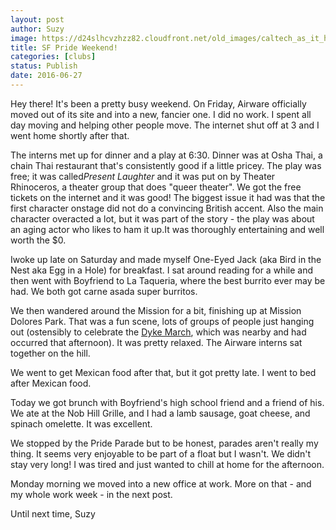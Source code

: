 ```yaml
---
layout: post
author: Suzy
image: https://d24slhcvzhzz82.cloudfront.net/old_images/caltech_as_it_happens/6a0105349b8251970b01b7c873bfc9970b.jpg
title: SF Pride Weekend! 
categories: [clubs]
status: Publish
date: 2016-06-27
---
```


Hey there!
It's been a pretty busy weekend. On Friday, Airware officially moved out of its site and into a new, fancier one. I did no work. I spent all day moving and helping other people move. The internet shut off at 3 and I went home shortly after that.

The interns met up for dinner and a play at 6:30. Dinner was at Osha Thai, a chain Thai restaurant that's consistently good if a little pricey. The play was free; it was called*Present Laughter* and it was put on by Theater Rhinoceros, a theater group that does "queer theater". We got the free tickets on the internet and it was good! The biggest issue it had was that the first character onstage did not do a convincing British accent. Also the main character overacted a lot, but it was part of the story - the play was about an aging actor who likes to ham it up.It was thoroughly entertaining and well worth the $0.

Iwoke up late on Saturday and made myself One-Eyed Jack (aka Bird in the Nest aka Egg in a Hole) for breakfast. I sat around reading for a while and then went with Boyfriend to La Taqueria, where the best burrito ever may be had. We both got carne asada super burritos.

We then wandered around the Mission for a bit, finishing up at Mission Dolores Park. That was a fun scene, lots of groups of people just hanging out (ostensibly to celebrate the <a href="https://www.thedykemarch.org/">Dyke March</a>, which was nearby and had occurred that afternoon). It was pretty relaxed. The Airware interns sat together on the hill.

We went to get Mexican food after that, but it got pretty late. I went to bed after Mexican food.

Today we got brunch with Boyfriend's high school friend and a friend of his. We ate at the Nob Hill Grille, and I had a lamb sausage, goat cheese, and spinach omelette. It was excellent.

We stopped by the Pride Parade but to be honest, parades aren't really my thing. It seems very enjoyable to be part of a float but I wasn't. We didn't stay very long! I was tired and just wanted to chill at home for the afternoon.

Monday morning we moved into a new office at work. More on that - and my whole work week - in the next post.

Until next time,
Suzy
